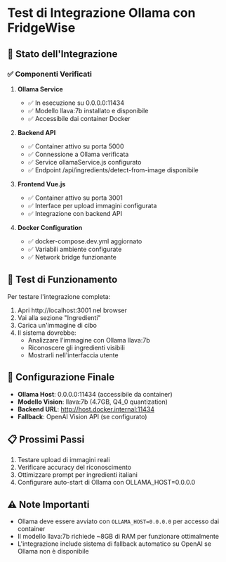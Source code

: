 # Test di Integrazione Ollama con FridgeWise

## 🎯 Stato dell'Integrazione

### ✅ Componenti Verificati

1. **Ollama Service**
   - ✅ In esecuzione su 0.0.0.0:11434
   - ✅ Modello llava:7b installato e disponibile
   - ✅ Accessibile dai container Docker

2. **Backend API**
   - ✅ Container attivo su porta 5000
   - ✅ Connessione a Ollama verificata
   - ✅ Service ollamaService.js configurato
   - ✅ Endpoint /api/ingredients/detect-from-image disponibile

3. **Frontend Vue.js**
   - ✅ Container attivo su porta 3001
   - ✅ Interface per upload immagini configurata
   - ✅ Integrazione con backend API

4. **Docker Configuration**
   - ✅ docker-compose.dev.yml aggiornato
   - ✅ Variabili ambiente configurate
   - ✅ Network bridge funzionante

## 🚀 Test di Funzionamento

Per testare l'integrazione completa:

1. Apri http://localhost:3001 nel browser
2. Vai alla sezione "Ingredienti"
3. Carica un'immagine di cibo
4. Il sistema dovrebbe:
   - Analizzare l'immagine con Ollama llava:7b
   - Riconoscere gli ingredienti visibili
   - Mostrarli nell'interfaccia utente

## 🔧 Configurazione Finale

- **Ollama Host**: 0.0.0.0:11434 (accessibile da container)
- **Modello Vision**: llava:7b (4.7GB, Q4_0 quantization)
- **Backend URL**: http://host.docker.internal:11434
- **Fallback**: OpenAI Vision API (se configurato)

## 📋 Prossimi Passi

1. Testare upload di immagini reali
2. Verificare accuracy del riconoscimento
3. Ottimizzare prompt per ingredienti italiani
4. Configurare auto-start di Ollama con OLLAMA_HOST=0.0.0.0

## ⚠️ Note Importanti

- Ollama deve essere avviato con `OLLAMA_HOST=0.0.0.0` per accesso dai container
- Il modello llava:7b richiede ~8GB di RAM per funzionare ottimalmente
- L'integrazione include sistema di fallback automatico su OpenAI se Ollama non è disponibile
